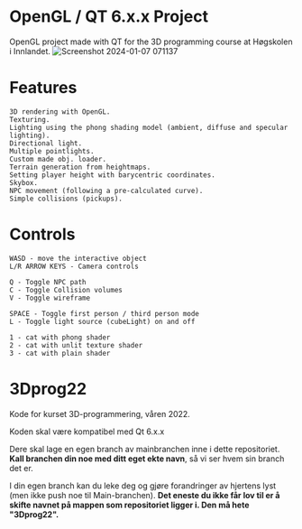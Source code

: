 # OpenGL / QT 6.x.x Project
OpenGL project made with QT for the 3D programming course at Høgskolen i Innlandet.
![Screenshot 2024-01-07 071137](https://github.com/haldorj/3Dprog22/assets/89477584/700a3a94-1999-46b6-906a-69178bd39780)

# Features
    3D rendering with OpenGL.
    Texturing.
    Lighting using the phong shading model (ambient, diffuse and specular lighting).
    Directional light.
    Multiple pointlights.
    Custom made obj. loader.
    Terrain generation from heightmaps.
    Setting player height with barycentric coordinates.
    Skybox.
    NPC movement (following a pre-calculated curve).
    Simple collisions (pickups).

# Controls
    WASD - move the interactive object
    L/R ARROW KEYS - Camera controls
    
    Q - Toggle NPC path
    C - Toggle Collision volumes
    V - Toggle wireframe
    
    SPACE - Toggle first person / third person mode
    L - Toggle light source (cubeLight) on and off
    
    1 - cat with phong shader
    2 - cat with unlit texture shader
    3 - cat with plain shader

# 3Dprog22
Kode for kurset 3D-programmering, våren 2022.

Koden skal være kompatibel med Qt 6.x.x

Dere skal lage en egen branch av mainbranchen inne i dette repositoriet. **Kall branchen din noe med ditt eget ekte navn**, så vi ser hvem sin branch det er.

I din egen branch kan du leke deg og gjøre forandringer av hjertens lyst (men ikke push noe til Main-branchen). 
**Det eneste du ikke får lov til er å skifte navnet på mappen som repositoriet ligger i. Den må hete "3Dprog22".**
